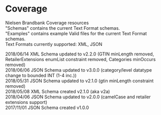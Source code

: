 # Coverage
Nielsen Brandbank Coverage resources </BR>
"Schemas" contains the current Text Format schemas. </BR>
"Examples" contains example Valid files for the current Text Format schemas. </BR>
Text Formats currently supported: XML, JSON </BR>

2018/06/14 XML Schema updated to v2.2.0 (GTIN minLength removed, RetailerExtensions enumList constraint removed, Categories minOccurs removed) </BR>
2018/06/06 JSON Schema updated to v3.0.0 (category/level datatype change to bounded INT (1-4 inc.)) </BR>
2018/05/31 JSON Schema updated to v2.1.0 (gtin minLength constraint removed) </BR>
2018/05/08 XML Schema created v2.1.0 (aka v2a) </BR>
2018/04/06 JSON Schema updated to v2.0.0 (camelCase and retailer extensions support) </BR>
2017/11/01 JSON Schema created v1.0.0 </BR>